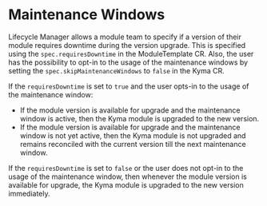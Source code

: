 # Maintenance Windows

Lifecycle Manager allows a module team to specify if a version of their module requires downtime during the version upgrade. This is specified using the `spec.requiresDowntime` in the ModuleTemplate CR.
Also, the user has the possibility to opt-in to the usage of the maintenance windows by setting the `spec.skipMaintenanceWindows` to `false` in the Kyma CR.

If the `requiresDowntime` is set to `true` and the user opts-in to the usage of the maintenance window:
- If the module version is available for upgrade and the maintenance window is active, then the Kyma module is upgraded to the new version.
- If the module version is available for upgrade and the maintenance window is not yet active, then the Kyma module is not upgraded and remains reconciled with the current version till the next maintenance window.

If the `requiresDowntime` is set to `false` or the user does not opt-in to the usage of the maintenance window, then whenever the module version is available for upgrade, the Kyma module is upgraded to the new version immediately.